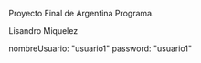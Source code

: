 Proyecto Final de Argentina Programa.

Lisandro Miquelez

 nombreUsuario: "usuario1" 
password: "usuario1"  
